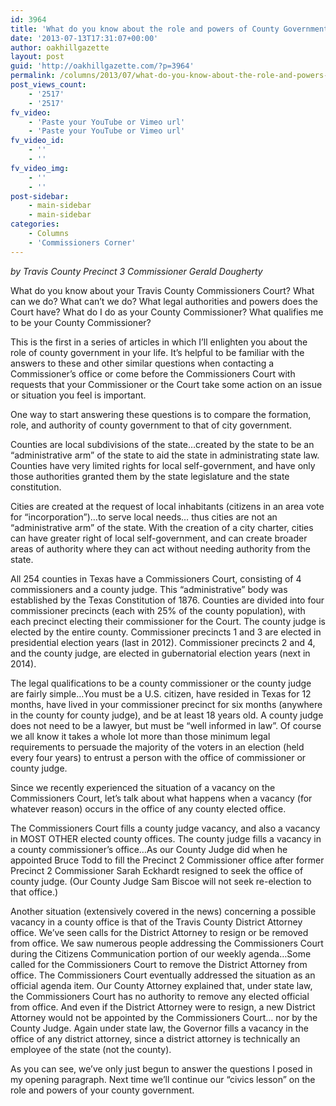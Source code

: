 ```yaml
---
id: 3964
title: 'What do you know about the role and powers of County Government?'
date: '2013-07-13T17:31:07+00:00'
author: oakhillgazette
layout: post
guid: 'http://oakhillgazette.com/?p=3964'
permalink: /columns/2013/07/what-do-you-know-about-the-role-and-powers-of-county-government/
post_views_count:
    - '2517'
    - '2517'
fv_video:
    - 'Paste your YouTube or Vimeo url'
    - 'Paste your YouTube or Vimeo url'
fv_video_id:
    - ''
    - ''
fv_video_img:
    - ''
    - ''
post-sidebar:
    - main-sidebar
    - main-sidebar
categories:
    - Columns
    - 'Commissioners Corner'
---
```


*by Travis County Precinct 3 Commissioner Gerald Dougherty*

What do you know about your Travis County Commissioners Court? What can we do? What can’t we do? What legal authorities and powers does the Court have? What do I do as your County Commissioner? What qualifies me to be your County Commissioner?

This is the first in a series of articles in which I’ll enlighten you about the role of county government in your life. It’s helpful to be familiar with the answers to these and other similar questions when contacting a Commissioner’s office or come before the Commissioners Court with requests that your Commissioner or the Court take some action on an issue or situation you feel is important.

One way to start answering these questions is to compare the formation, role, and authority of county government to that of city government.

Counties are local subdivisions of the state…created by the state to be an “administrative arm” of the state to aid the state in administrating state law. Counties have very limited rights for local self-government, and have only those authorities granted them by the state legislature and the state constitution.

Cities are created at the request of local inhabitants (citizens in an area vote for “incorporation”)…to serve local needs… thus cities are not an “administrative arm” of the state. With the creation of a city charter, cities can have greater right of local self-government, and can create broader areas of authority where they can act without needing authority from the state.

All 254 counties in Texas have a Commissioners Court, consisting of 4 commissioners and a county judge. This “administrative” body was established by the Texas Constitution of 1876. Counties are divided into four commissioner precincts (each with 25% of the county population), with each precinct electing their commissioner for the Court. The county judge is elected by the entire county. Commissioner precincts 1 and 3 are elected in presidential election years (last in 2012). Commissioner precincts 2 and 4, and the county judge, are elected in gubernatorial election years (next in 2014).

The legal qualifications to be a county commissioner or the county judge are fairly simple…You must be a U.S. citizen, have resided in Texas for 12 months, have lived in your commissioner precinct for six months (anywhere in the county for county judge), and be at least 18 years old. A county judge does not need to be a lawyer, but must be “well informed in law”. Of course we all know it takes a whole lot more than those minimum legal requirements to persuade the majority of the voters in an election (held every four years) to entrust a person with the office of commissioner or county judge.

Since we recently experienced the situation of a vacancy on the Commissioners Court, let’s talk about what happens when a vacancy (for whatever reason) occurs in the office of any county elected office.

The Commissioners Court fills a county judge vacancy, and also a vacancy in MOST OTHER elected county offices. The county judge fills a vacancy in a county commissioner’s office…As our County Judge did when he appointed Bruce Todd to fill the Precinct 2 Commissioner office after former Precinct 2 Commissioner Sarah Eckhardt resigned to seek the office of county judge. (Our County Judge Sam Biscoe will not seek re-election to that office.)

Another situation (extensively covered in the news) concerning a possible vacancy in a county office is that of the Travis County District Attorney office. We’ve seen calls for the District Attorney to resign or be removed from office. We saw numerous people addressing the Commissioners Court during the Citizens Communication portion of our weekly agenda…Some called for the Commissioners Court to remove the District Attorney from office. The Commissioners Court eventually addressed the situation as an official agenda item. Our County Attorney explained that, under state law, the Commissioners Court has no authority to remove any elected official from office. And even if the District Attorney were to resign, a new District Attorney would not be appointed by the Commissioners Court… nor by the County Judge. Again under state law, the Governor fills a vacancy in the office of any district attorney, since a district attorney is technically an employee of the state (not the county).

As you can see, we’ve only just begun to answer the questions I posed in my opening paragraph. Next time we’ll continue our “civics lesson” on the role and powers of your county government.